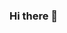 ### Hi there 👋

<!--
**hallen10/hallen10** is a ✨ _special_ ✨ repository because its `README.md` (this file) appears on your GitHub profile.

Here are some ideas to get you started:

- 🔭 I’m currently working on ...
World domination.
- 🌱 I’m currently learning ...
Code.
- 👯 I’m looking to collaborate on ...
Code.
- 🤔 I’m looking for help with ...
Code.
- 💬 Ask me about ...
Code.
- 📫 How to reach me: ...
Email
- 😄 Pronouns: ...
- ⚡ Fun fact: ...
Code?
-->

